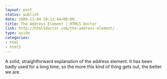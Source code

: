 ```yaml
---
layout: post
status: publish
date: 2009-11-04 20:11:44+00:00
title: The Address Element | HTML5 Doctor
link: http://html5doctor.com/the-address-element/
type: aside
categories:
- html
- html5
---
```


A solid, straightforward explanation of the address element. It has been badly used for a long time, so the more this kind of thing gets out, the better we are.
